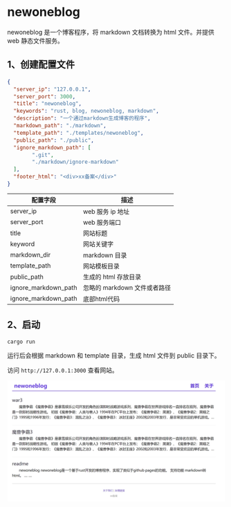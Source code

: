 # newoneblog

newoneblog 是一个博客程序，将 markdown 文档转换为 html 文件。并提供 web 静态文件服务。

## 1、创建配置文件

```json
{
  "server_ip": "127.0.0.1",
  "server_port": 3000,
  "title": "newoneblog",
  "keywords": "rust, blog, newoneblog, markdown",
  "description": "一个通过markdown生成博客的程序",
  "markdown_path": "./markdown",
  "template_path": "./templates/newoneblog",
  "public_path": "./public",
  "ignore_markdown_path": [
        ".git",
        "./markdown/ignore-markdown"
  ],
  "footer_html": "<div>xx备案</div>"
}
```

| 配置字段             | 描述                         |
| -------------------- | ---------------------------- |
| server_ip            | web 服务 ip 地址             |
| server_port          | web 服务端口                 |
| title                | 网站标题                     |
| keyword              | 网站关键字                   |
| markdown_dir         | markdown 目录                |
| template_path        | 网站模板目录                 |
| public_path          | 生成的 html 存放目录         |
| ignore_markdown_path | 忽略的 markdown 文件或者路径 |
| ignore_markdown_path | 底部html代码                 |

## 2、启动

```shell
cargo run
```

运行后会根据 markdown 和 template 目录，生成 html 文件到 public 目录下。

访问 `http://127.0.0.1:3000` 查看网站。

![网站图片](website.png)
